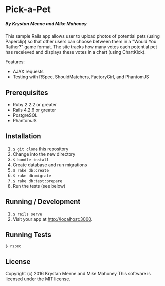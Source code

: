 # Pick-a-Pet

##### By Krystan Menne and Mike Mahoney

This sample Rails app allows user to upload photos of potential pets (using Paperclip) so that other users can choose between them in a "Would You Rather?" game format. The site tracks how many votes each potential pet has receieved and displays these votes in a chart (using ChartKick).

Features:
* AJAX requests
* Testing with RSpec, ShouldMatchers, FactoryGirl, and PhantomJS

## Prerequisites
* Ruby 2.2.2 or greater
* Rails 4.2.6 or greater
* PostgreSQL
* PhantomJS

## Installation
1. `$ git clone` this repository
1. Change into the new directory
1. `$ bundle install`
1. Create database and run migrations
  1. `$ rake db:create`
  1. `$ rake db:migrate`
  1. `$ rake db:test:prepare`
1. Run the tests (see below)

## Running / Development
1. `$ rails serve`
1. Visit your app at [http://localhost:3000](http://localhost:3000).

## Running Tests
`$ rspec`

## License
Copyright (c) 2016 Krystan Menne and Mike Mahoney
This software is licensed under the MIT license.
